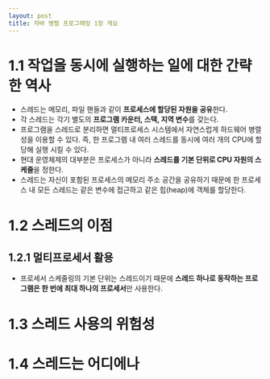 ```yaml
---
layout: post
title: 자바 병렬 프로그래밍 1장 개요
---
```


# 1.1 작업을 동시에 실행하는 일에 대한 간략한 역사

* 스레드는 메모리, 파일 핸들과 같이 **프로세스에 할당된 자원을 공유**한다.
* 각 스레드는 각기 별도의 **프로그램 카운터, 스택, 지역 변수**를 갖는다.
* 프로그램을 스레드로 분리하면 멀티프로세스 시스템에서 자연스럽게 하드웨어 병렬성을 이용할 수 있다.
즉, 한 프로그램 내 여러 스레드를 동시에 여러 개의 CPU에 할당해 실행 시킬 수 있다.
* 현대 운영체제의 대부분은 프로세스가 아니라 **스레드를 기본 단위로 CPU 자원의 스케줄**을 정한다.
* 스레드는 자신이 포함된 프로세스의 메모리 주소 공간을 공유하기 때문에 한 프로세스 내 모든 스레드는 같은 변수에 접근하고 같은 힙(heap)에 객체를 할당한다.

# 1.2 스레드의 이점

## 1.2.1 멀티프로세서 활용

* 프로세서 스케줄링의 기본 단위는 스레드이기 때문에 **스레드 하나로 동작하는 프로그램은 한 번에 최대 하나의 프로세서**만 사용한다.

# 1.3 스레드 사용의 위험성

# 1.4 스레드는 어디에나
